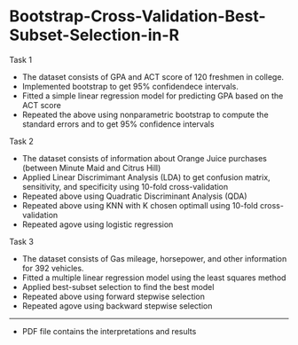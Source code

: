 # Bootstrap-Cross-Validation-Best-Subset-Selection-in-R

Task 1
- The dataset consists of GPA and ACT score of 120 freshmen in college.
- Implemented bootstrap to get 95% confidendece intervals.
- Fitted a simple linear regression model for predicting GPA based on the ACT score
- Repeated the above using nonparametric bootstrap to compute the standard errors and to get 95% confidence intervals

Task 2
- The dataset consists of information about Orange Juice purchases (between Minute Maid and Citrus Hill)
- Applied Linear Discrimimant Analysis (LDA) to get confusion matrix, sensitivity, and specificity using 10-fold cross-validation
- Repeated above using Quadratic Discriminant Analysis (QDA)
- Repeated above using KNN with K chosen optimall using 10-fold cross-validation
- Repeated agove using logistic regression

Task 3
- The dataset consists of Gas mileage, horsepower, and other information for 392 vehicles.
- Fitted a multiple linear regression model using the least squares method
- Applied best-subset selection to find the best model
- Repeated above using forward stepwise selection
- Repeated agove using backward stepwise selection

--------------------------------------------------------------------------------------------------------------------------------------------------------------------------------------------------------------------------------------------------------------------------
- PDF file contains the interpretations and results


